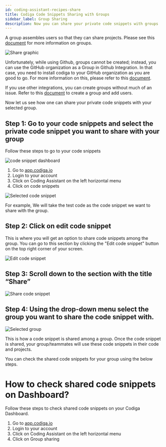```yaml
---
id: coding-assistant-recipes-share
title: Codiga Code Snippets Sharing with Groups
sidebar_label: Group Sharing
description: Now you can share your private code snippets with groups
---
```


A group assembles users so that they can share projects. Please see this [document](https://doc.codiga.io/docs/create-group/ "Create Group | Codiga Documentation") for more information on groups.

![Share graphic](/img/share-recipe-with-groups/share.png)

Unfortunately, while using Github, groups cannot be created; instead, you can use the GitHub organization as a Group in Github Integration. In that case, you need to install codiga to your GitHub organization as you are good to go. For more information on this, please refer to this [document](https://doc.codiga.io/docs/integration-github/ "document").

If you use other integrations, you can create groups without much of an issue. Refer to this [document](https://doc.codiga.io/docs/create-group/) to create a group and add users.

Now let us see how one can share your private code snippets with your selected group.

## Step 1: Go to your code snippets and select the private code snippet you want to share with your group

Follow these steps to go to your code snippets

![code snippet dashboard](/img/share-recipe-with-groups/3.jpeg)

1. Go to [app.codiga.io](https://app.codiga.io/)
2. Login to your account
3. Click on Coding Assistant on the left horizontal menu
4. Click on code snippets

![Selected code snippet](/img/share-recipe-with-groups/4.jpeg)

For example, We will take the test code as the code snippet we want to share with the group.

## Step 2: Click on edit code snippet

This is where you will get an option to share code snippets among the group. You can go to this section by clicking the "Edit code snippet" button on the top right corner of your screen.

![Edit code snippet](/img/share-recipe-with-groups/2.jpeg)

## Step 3: Scroll down to the section with the title “Share”

![Share code snippet](/img/share-recipe-with-groups/hero.jpeg)

## Step 4: Using the drop-down menu select the group you want to share the code snippet with.

![Selected group](/img/share-recipe-with-groups/5.png)

This is how a code snippet is shared among a group. Once the code snippet is shared, your group/teammates will use these code snippets in their code and projects.

You can check the shared code snippets for your group using the below steps.

# How to check shared code snippets on Dashboard?

Follow these steps to check shared code snippets on your Codiga Dashboard.

1. Go to [app.codiga.io](https://app.codiga.io/)
2. Login to your account
3. Click on Coding Assistant on the left horizontal menu
4. Click on Group sharing
